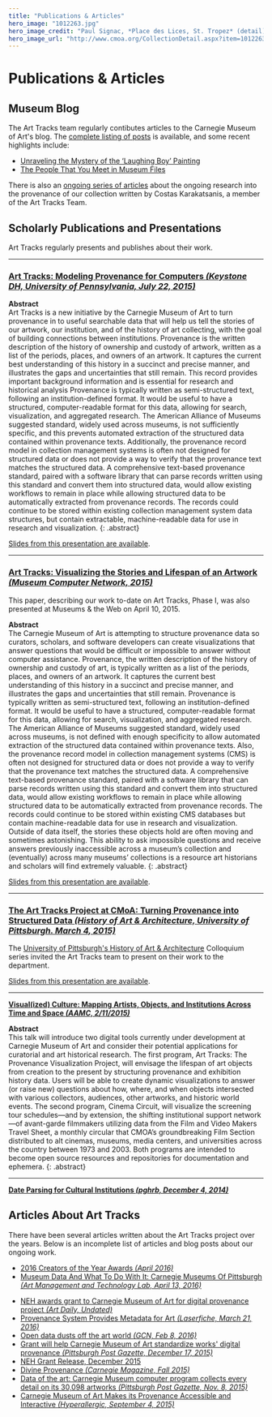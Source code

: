 ```yaml
---
title: "Publications & Articles"
hero_image: "1012263.jpg"
hero_image_credit: "Paul Signac, *Place des Lices, St. Tropez* (detail), 1893. Carnegie Museum of Art, Acquired through the generosity of the Sarah Mellon Scaife Family, 66.24.2."
hero_image_url: "http://www.cmoa.org/CollectionDetail.aspx?item=1012263"
---
```


# Publications & Articles

## Museum Blog

The Art Tracks team regularly contibutes articles to the Carnegie Museum of Art's blog. 
The [complete listing of posts](http://blog.cmoa.org/category/series/art-tracks/) is available, and some recent highlights include:

* [Unraveling the Mystery of the ‘Laughing Boy’ Painting](http://blog.cmoa.org/2016/04/unraveling-the-mystery-of-the-laughing-boy-painting/)
* [The People That You Meet in Museum Files](http://blog.cmoa.org/2014/12/art-tracks-the-people-that-you-meet-in-museum-files/)

There is also an [ongoing series of articles](http://blog.cmoa.org/category/series/collectors/) about the ongoing research into the provenance of our collection written by Costas Karakatsanis, a member of the Art Tracks Team.


## Scholarly Publications and Presentations

Art Tracks regularly presents and publishes about their work. 

---

### **[Art Tracks: Modeling Provenance for Computers *(Keystone DH, University of Pennsylvania, July 22, 2015)*](http://keystonedh.network/2015/)**

>
  **Abstract**  
  Art Tracks is a new initiative by the Carnegie Museum of Art to turn provenance in to useful searchable data that will help us tell the stories of our artwork, our institution, and of the history of art collecting, with the goal of building connections between institutions. Provenance is the written description of the history of ownership and custody of artwork, written as a list of the periods, places, and owners of an artwork. It captures the current best understanding of this history in a succinct and precise manner, and illustrates the gaps and uncertainties that still remain. This record provides important background information and is essential for research and historical analysis Provenance is typically written as semi-structured text, following an institution-defined format. It would be useful to have a structured, computer-readable format for this data, allowing for search, visualization, and aggregated research. The American Alliance of Museums suggested standard, widely used across museums, is not sufficiently specific, and this prevents automated extraction of the structured data contained within provenance texts. Additionally, the provenance record model in collection management systems is often not designed for structured data or does not provide a way to verify that the provenance text matches the structured data. A comprehensive text-based provenance standard, paired with a software library that can parse records written using this standard and convert them into structured data, would allow existing workflows to remain in place while allowing structured data to be automatically extracted from provenance records. The records could continue to be stored within existing collection management system data structures, but contain extractable, machine-readable data for use in research and visualization.
{: .abstract}

[Slides from this presentation are available](http://www.slideshare.net/TraceyBergFulton/art-tracks-at-keystone-dh).

---

### **[Art Tracks:  Visualizing the Stories and Lifespan of an Artwork *(Museum Computer Network, 2015)*](http://mw2015.museumsandtheweb.com/proposal/art-tracks-visualizing-the-stories-and-lifespan-of-an-artwork/)**

This paper, describing our work to-date on Art Tracks, Phase I, was also presented at Museums & the Web on April 10, 2015.  

>
  **Abstract**  
  The Carnegie Museum of Art is attempting to structure provenance data so curators, scholars, and software developers can create visualizations that answer questions that would be difficult or impossible to answer without computer assistance. Provenance, the written description of the history of ownership and custody of art, is typically written as a list of the periods, places, and owners of an artwork. It captures the current best understanding of this history in a succinct and precise manner, and illustrates the gaps and uncertainties that still remain. Provenance is typically written as semi-structured text, following an institution-defined format. It would be useful to have a structured, computer-readable format for this data, allowing for search, visualization, and aggregated research. The American Alliance of Museums suggested standard, widely used across museums, is not defined with enough specificity to allow automated extraction of the structured data contained within provenance texts. Also, the provenance record model in collection management systems (CMS) is often not designed for structured data or does not provide a way to verify that the provenance text matches the structured data. A comprehensive text-based provenance standard, paired with a software library that can parse records written using this standard and convert them into structured data, would allow existing workflows to remain in place while allowing structured data to be automatically extracted from provenance records. The records could continue to be stored within existing CMS databases but contain machine-readable data for use in research and visualization. Outside of data itself, the stories these objects hold are often moving and sometimes astonishing. This ability to ask impossible questions and receive answers previously inaccessible across a museum’s collection and (eventually) across many museums’ collections is a resource art historians and scholars will find extremely valuable.
{: .abstract}

[Slides from this presentation are available](http://www.slideshare.net/workergnome/art-tracks-museums-the-web-2015). 



---

### **[The Art Tracks Project at CMoA: Turning Provenance into Structured Data *(History of Art & Architecture, University of Pittsburgh. March 4, 2015)*](http://www.haa.pitt.edu/news-events/cmoa-art-tracks-colloquium)**

The [University of Pittsburgh's History of Art & Architecture](http://www.haa.pitt.edu/) Colloquium series invited the Art Tracks team to present on their work to the department.  

[Slides from this presentation are available](http://www.slideshare.net/workergnome/art-tracks-colloquium).

---

**[Visual(ized) Culture: Mapping Artists, Objects, and Institutions Across Time and Space *(AAMC, 2/11/2015)*](http://www.artcurators.org/events/EventDetails.aspx?id=525482&group=)**

> 
  **Abstract**  
  This talk will introduce two digital tools currently under development at Carnegie Museum of Art and consider their potential applications for curatorial and art historical research. The first program, Art Tracks: The Provenance Visualization Project, will envisage the lifespan of art objects from creation to the present by structuring provenance and exhibition history data. Users will be able to create dynamic visualizations to answer (or raise new) questions about how, where, and when objects intersected with various collectors, audiences, other artworks, and historic world events. The second program, Cinema Circuit, will visualize the screening tour schedules—and by extension, the shifting institutional support network—of avant-garde filmmakers utilizing data from the Film and Video Makers Travel Sheet, a monthly circular that CMOA’s groundbreaking Film Section distributed to alt cinemas, museums, media centers, and universities across the country between 1973 and 2003. Both programs are intended to become open source resources and repositories for documentation and ephemera.
{: .abstract}

---

**[Date Parsing for Cultural Institutions *(pghrb, December 4, 2014)*](http://www.meetup.com/pittsburgh-ruby/events/218778857/)**

## Articles About Art Tracks

There have been several articles written about the Art Tracks project over the years.  Below is an incomplete list of articles and blog posts about our ongoing work.

* [2016 Creators of the Year Awards *(April 2016)*](http://createpgh.org/our-crew/#block-39159611a67423821012)
* [Museum Data And What To Do With It: Carnegie Museums Of Pittsburgh *(Art Management and Technology Lab, April 13, 2016)*](http://amt-lab.org/blog/2016/3/museum-data-and-what-to-do-with-it-carnegie-museum-of-art)
<!-- * [Observer CULTURE, December 18, 2015](http://observer.com/2015/12/brooklyn-museum-hires-nancy-spector-clark-to-show-prado-nudes-and-more/) -->
* [NEH awards grant to Carnegie Museum of Art for digital provenance project *(Art Daily, Undated)*](http://artdaily.com/news/83803/NEH-awards-grant-to-Carnegie-Museum-of-Art-for-digital-provenance-project#.VxlANFJqmrk)
* [Provenance System Provides Metadata for Art *(Laserfiche, March 21, 2016)*](https://www.laserfiche.com/simplicity/provenance-system-provides-metadata-for-art/)
* [Open data dusts off the art world *(GCN, Feb 8, 2016)*](https://gcn.com/articles/2016/02/08/open-data-art-provenance.aspx)
* [Grant will help Carnegie Museum of Art standardize works' digital provenance *(Pittsburgh Post Gazette, December 17, 2015)*](http://www.post-gazette.com/ae/art-architecture/2015/12/17/Grant-will-help-Carnegie-Museum-of-Art-standardize-works-digital-provenance/stories/201512170179)
* [NEH Grant Release, December 2015](https://securegrants.neh.gov/PublicQuery/main.aspx?f=1&gn=PR-234554-16)
* [Divine Provenance *(Carnegie Magazine, Fall 2015)*](http://www.carnegiemuseums.org/cmag/feature.php?id=519)
* [Data of the art: Carnegie Museum computer program collects every detail on its 30,098 artworks *(Pittsburgh Post Gazette, Nov. 8, 2015)*](http://www.post-gazette.com/ae/art-architecture/2015/11/08/Data-of-the-art-Carnegie-Museum-computer-program-Elysa-collects-every-detail-on-its-30-098-artworks/stories/201511080038)
* [Carnegie Museum of Art Makes its Provenance Accessible and Interactive *(Hyperallergic, September 4, 2015)*](http://hyperallergic.com/234563/carnegie-museum-of-art-makes-its-provenance-accessible-and-interactive/)
